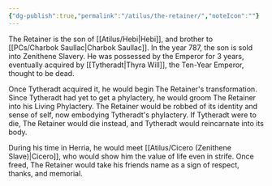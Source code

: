 ```yaml
---
{"dg-publish":true,"permalink":"/atilus/the-retainer/","noteIcon":""}
---
```


The Retainer is the son of [[Atilus/Hebi\|Hebi]], and brother to [[PCs/Charbok Saullac\|Charbok Saullac]]. In the year 787, the son is sold into Zenithene Slavery. He was possessed by the Emperor for 3 years, eventually acquired by [[Tytheradt\|Thyra Will]], the Ten-Year Emperor, thought to be dead. 

Once Tytheradt acquired it, he would begin The Retainer's transformation. Since Tytheradt had yet to get a phylactery, he would groom The Retainer into his Living Phylactery. The Retainer would be robbed of its identity and sense of self, now embodying Tytheradt's phylactery. If Tytheradt were to die, The Retainer would die instead, and Tytheradt would reincarnate into its body. 

During his time in Herria, he would meet [[Atilus/Cicero (Zenithene Slave)\|Cicero]], who would show him the value of life even in strife. Once freed, The Retainer would take his friends name as a sign of respect, thanks, and memorial.